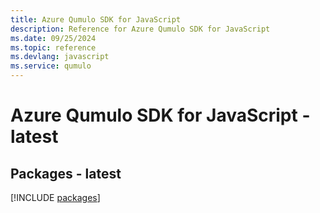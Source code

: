 ```yaml
---
title: Azure Qumulo SDK for JavaScript
description: Reference for Azure Qumulo SDK for JavaScript
ms.date: 09/25/2024
ms.topic: reference
ms.devlang: javascript
ms.service: qumulo
---
```

# Azure Qumulo SDK for JavaScript - latest
## Packages - latest
[!INCLUDE [packages](qumulo-index.md)]